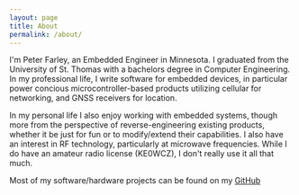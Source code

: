 ```yaml
---
layout: page
title: About
permalink: /about/
---
```


I'm Peter Farley, an Embedded Engineer in Minnesota. I graduated from the University
of St. Thomas with a bachelors degree in Computer Engineering. In my professional life, I
write software for embedded devices, in particular power concious microcontroller-based
products utilizing cellular for networking, and GNSS receivers for location.

In my personal life I also enjoy working with embedded systems, though more from
the perspective of reverse-engineering existing products, whether it be just for
fun or to modify/extend their capabilities. I also have an interest in RF technology,
particularly at microwave frequencies. While I do have an amateur radio license
(KE0WCZ), I don't really use it all that much.

Most of my software/hardware projects can be found on my [GitHub](https://github.com/farlepet)

